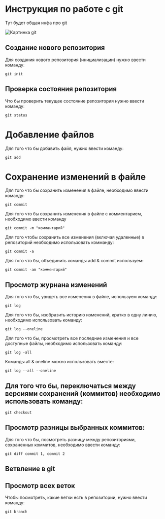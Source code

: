# Инструкция по работе с git

Тут будет общая инфа про git 

![Картинка git](git.jpg)


## Создание нового репозитория

Для создания нового репозитория (инициализации) нужно ввести команду:

    git init

## Проверка состояния репозитория

Что бы проверить текущее состояние репозитория нужно ввести команду:

    git status

# Добавление файлов 

Для того что бы добавить файл, нужно ввести команду:

    git add

# Сохранение изменений в файле

Для того что бы сохранить изменения в файле, необходимо ввести команду: 

    git commit 

Для того что бы сохранить изменения в файле с комментарием, необходимо ввести команду

    git commit -m "коммантарий"

Для того чтобы сохранить все изменения (включая удаленные) в репозиторий необходимо использовать комманду:

    git commit -a

Для того что бы, объединить команды add  & commit используем:

    git commit -am "комментарий" 

## Просмотр журнана изменений 

Для того что бы, увидеть все изменения в файле, используем команду:

    git log

Для того что бы, изобразить историю изменений, кратко в одну линию, необходимо использовать команду:

    git log --oneline

Для того что бы, просмотреть все последние изменения и все доступные файлы, необходимо использовать команду:

    git log -all

Команды all & oneline можно использовать вместе:

    git log --all --oneline


## Для того что бы, переключаться между версиями сохранений (коммитов) необходимо использовать команду: 

    git checkout

    
## Просмотр разницы выбранных коммитов: 

Для того что бы, посмотреть разницу между репозиториями, сохраненных коммитов, необходимо ввести команду: 

    git diff commit 1, commit 2


## Ветвление в git


## Просмотр всех веток

Чтобы посмотреть, какие ветки есть в репозитории, нужно ввести команду:

    git branch

    